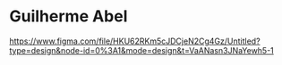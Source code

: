 # Guilherme Abel

https://www.figma.com/file/HKU62RKm5cJDCjeN2Cg4Gz/Untitled?type=design&node-id=0%3A1&mode=design&t=VaANasn3JNaYewh5-1
